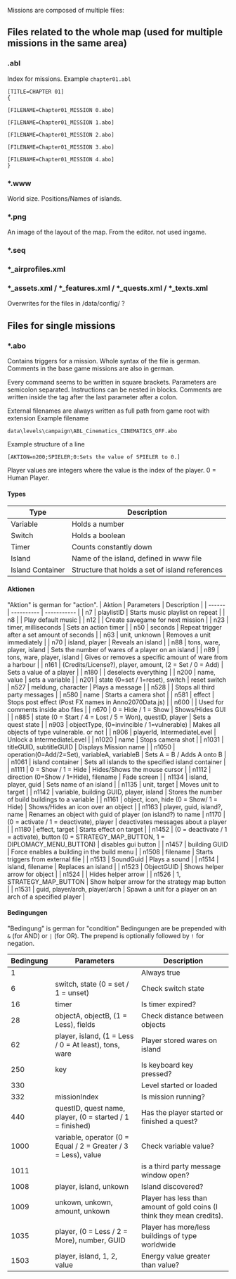 Missions are composed of multiple files:

## Files related to the whole map (used for multiple missions in the same area)
### .abl
Index for missions. Example `chapter01.abl`
```
[TITLE=CHAPTER 01]
{

[FILENAME=Chapter01_MISSION 0.abo]

[FILENAME=Chapter01_MISSION 1.abo]

[FILENAME=Chapter01_MISSION 2.abo]

[FILENAME=Chapter01_MISSION 3.abo]

[FILENAME=Chapter01_MISSION 4.abo]
}

```

### *.www
World size.
Positions/Names of islands.

### *.png
An image of the layout of the map. From the editor. not used ingame.

### *.seq


### *_airprofiles.xml

### *_assets.xml / *_features.xml / *_quests.xml / *_texts.xml
Overwrites for the files in /data/config/ ?

## Files for single missions
### *.abo
Contains triggers for a mission.
Whole syntax of the file is german. Comments in the base game missions are also in german.

Every command seems to be written in square brackets. Parameters are semicolon separated. Instructions can be nested in blocks. Comments are written inside the tag after the last parameter after a colon.

External filenames are always written as full path from game root with extension
Example filename
```
data\levels\campaign\ABL_Cinematics_CINEMATICS_OFF.abo
```

Example structure of a line
```
[AKTION=n200;SPIELER;0:Sets the value of SPIELER to 0.]
```

Player values are integers where the value is the index of the player. 0 = Human Player.

#### Types
| Type  | Description |
| ----- | ----------- |
| Variable | Holds a number |
| Switch | Holds a boolean |
| Timer | Counts constantly down |
| Island | Name of the island, defined in www file |
| Island Container | Structure that holds a set of island references |

#### Aktionen
"Aktion" is german for "action".
| Aktion | Parameters | Description |
| ------ | ---------- | ----------- |
| n7     | playlistID | Starts music playlist on repeat |
| n8     |            | Play default music |
| n12    |            | Create savegame for next mission |
| n23    | timer, milliseconds | Sets an action timer |
| n50    | seconds    | Repeat trigger after a set amount of seconds |
| n63    | unit, unknown | Removes a unit immediately |
| n70    | island, player | Reveals an island |
| n88    | tons, ware, player, island | Sets the number of wares of a player on an island |
| n89    | tons, ware, player, island | Gives or removes a specific amount of ware from a harbour |
| n161   | (Credits/License?), player, amount, (2 = Set / 0 = Add) | Sets a value of a player |
| n180   |            | deselects everything |
| n200   | name, value | sets a variable |
| n201   | state (0=set / 1=reset), switch | reset switch
| n527   | meldung, character | Plays a message |
| n528   |            | Stops all third party messages |
| n580   | name       | Starts a camera shot |
| n581   | effect     | Stops post effect (Post FX names in Anno2070Data.js) |
| n600   |            | Used for comments inside abo files |
| n670   | 0 = Hide / 1 = Show | Shows/Hides GUI |
| n885   | state (0 = Start / 4 = Lost / 5 = Won), questID, player | Sets a quest state |
| n903   | objectType, (0=invincible / 1=vulnerable) | Makes all objects of type vulnerable. or not |
| n906   | playerId, IntermediateLevel | Unlock a IntermediateLevel |
| n1020  | name       | Stops camera shot |
| n1031  | titleGUID, subtitleGUID | Displays Mission name |
| n1050  | operation(0=Add/2=Set), variableA, variableB | Sets A = B / Adds A onto B |
| n1061  | island container | Sets all islands to the specified island container |
| n1111  | 0 = Show / 1 = Hide | Hides/Shows the mouse cursor |
| n1112  | direction (0=Show / 1=Hide), filename | Fade screen |
| n1134  | island, player, guid | Sets name of an island |
| n1135  | unit, target | Moves unit to target |
| n1142  | variable, building GUID, player, island | Stores the number of build buildings to a variable |
| n1161  | object, icon, hide (0 = Show/ 1 = Hide) | Shows/Hides an icon over an object |
| n1163  | player, guid, island?, name | Renames an object with guid of player (on island?) to name
| n1170  | (0 = activate / 1 = deactivate), player | deactivates messages about a player |
| n1180  | effect, target | Starts effect on target |
| n1452  | (0 = deactivate / 1 = activate), button (0 = STRATEGY_MAP_BUTTON, 1 = DIPLOMACY_MENU_BUTTON) | disables gui button |
| n1457  | building GUID | Force enables a building in the build menu |
| n1508  | filename   | Starts triggers from external file |
| n1513  | SoundGuid  | Plays a sound |
| n1514  | island, filename | Replaces an island |
| n1523  | ObjectGUID | Shows helper arrow for object |
| n1524  |            | Hides helper arrow |
| n1526  | 1, STRATEGY_MAP_BUTTON | Show helper arrow for the strategy map button |
| n1531  | guid, player/arch, player/arch | Spawn a unit for a player on an arch of a specified player |

#### Bedingungen
"Bedingung" is german for "condition"
Bedingungen are be prepended with `&` (for AND) or `|` (for OR). The prepend is optionally followed by `!` for negation.

| Bedingung | Parameters | Description |
| --------- | ---------- | ----------- |
| 1         |            | Always true |
| 6         | switch, state (0 = set / 1 = unset) | Check switch state |
| 16  	    | timer      | Is timer expired? |
| 28        | objectA, objectB, (1 = Less), fields | Check distance between objects |
| 62        | player, island, (1 = Less / 0 = At least), tons, ware | Player stored wares on island |
| 250       | key        | Is keyboard key pressed? |
| 330       |            | Level started or loaded |
| 332       | missionIndex | Is mission running? |
| 440       | questID, quest name, player, (0 = started / 1 = finished) | Has the player started or finished a quest? |
| 1000      | variable, operator (0 = Equal / 2 = Greater / 3 = Less), value | Check variable value? |
| 1011      |            | is a third party message window open? |
| 1008      | player, island, unkown | Island discovered? |
| 1009      | unkown, unkown, amount, unkown | Player has less than amount of gold coins (I think they mean credits). |
| 1035      | player, (0 = Less / 2 = More), number, GUID | Player has more/less buildings of type worldwide |
| 1503      | player, island, 1, 2, value | Energy value greater than value? |